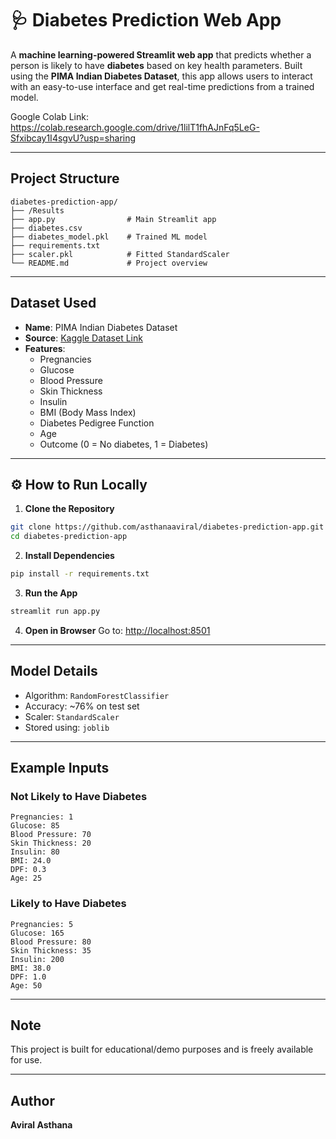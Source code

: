 # 🩺 Diabetes Prediction Web App

A **machine learning-powered Streamlit web app** that predicts whether a person is likely to have **diabetes** based on key health parameters. Built using the **PIMA Indian Diabetes Dataset**, this app allows users to interact with an easy-to-use interface and get real-time predictions from a trained model.

Google Colab Link: https://colab.research.google.com/drive/1lilT1fhAJnFq5LeG-Sfxibcay1I4sgvU?usp=sharing

---

## Project Structure

```
diabetes-prediction-app/
├── /Results
├── app.py                # Main Streamlit app
├── diabetes.csv          
├── diabetes_model.pkl    # Trained ML model
├── requirements.txt              
├── scaler.pkl            # Fitted StandardScaler
└── README.md             # Project overview
```

---

## Dataset Used

- **Name**: PIMA Indian Diabetes Dataset
- **Source**: [Kaggle Dataset Link](https://www.kaggle.com/datasets/uciml/pima-indians-diabetes-database)
- **Features**:
  - Pregnancies
  - Glucose
  - Blood Pressure
  - Skin Thickness
  - Insulin
  - BMI (Body Mass Index)
  - Diabetes Pedigree Function
  - Age
  - Outcome (0 = No diabetes, 1 = Diabetes)

---

## ⚙️ How to Run Locally

1. **Clone the Repository**

```bash
git clone https://github.com/asthanaaviral/diabetes-prediction-app.git
cd diabetes-prediction-app
```

2. **Install Dependencies**

```bash
pip install -r requirements.txt
```

3. **Run the App**

```bash
streamlit run app.py
```

4. **Open in Browser** Go to: [http://localhost:8501](http://localhost:8501)

---

## Model Details

- Algorithm: `RandomForestClassifier`
- Accuracy: \~76% on test set
- Scaler: `StandardScaler`
- Stored using: `joblib`

---

## Example Inputs

### Not Likely to Have Diabetes

```
Pregnancies: 1
Glucose: 85
Blood Pressure: 70
Skin Thickness: 20
Insulin: 80
BMI: 24.0
DPF: 0.3
Age: 25
```

### Likely to Have Diabetes

```
Pregnancies: 5
Glucose: 165
Blood Pressure: 80
Skin Thickness: 35
Insulin: 200
BMI: 38.0
DPF: 1.0
Age: 50
```

---

## Note
This project is built for educational/demo purposes and is freely available for use.

---

## Author

**Aviral Asthana**

